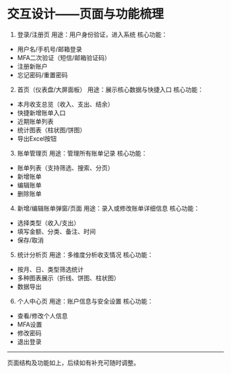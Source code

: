 # 交互设计——页面与功能梳理

1. 登录/注册页
用途：用户身份验证，进入系统
核心功能：
- 用户名/手机号/邮箱登录
- MFA二次验证（短信/邮箱验证码）
- 注册新账户
- 忘记密码/重置密码

2. 首页（仪表盘/大屏面板）
用途：展示核心数据与快捷入口
核心功能：
- 本月收支总览（收入、支出、结余）
- 快捷新增账单入口
- 近期账单列表
- 统计图表（柱状图/饼图）
- 导出Excel按钮

3. 账单管理页
用途：管理所有账单记录
核心功能：
- 账单列表（支持筛选、搜索、分页）
- 新增账单
- 编辑账单
- 删除账单

4. 新增/编辑账单弹窗/页面
用途：录入或修改账单详细信息
核心功能：
- 选择类型（收入/支出）
- 填写金额、分类、备注、时间
- 保存/取消

5. 统计分析页
用途：多维度分析收支情况
核心功能：
- 按月、日、类型筛选统计
- 多种图表展示（折线、饼图、柱状图）
- 数据导出

6. 个人中心页
用途：账户信息与安全设置
核心功能：
- 查看/修改个人信息
- MFA设置
- 修改密码
- 退出登录

---

页面结构及功能如上，后续如有补充可随时调整。

